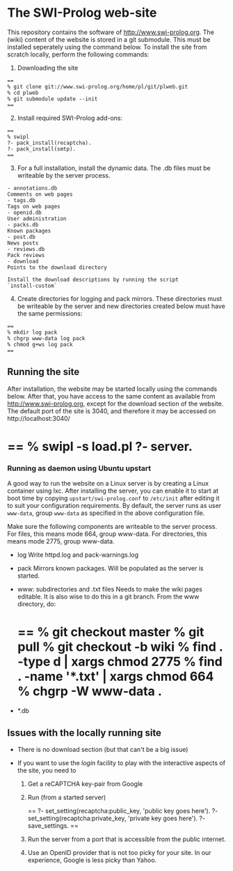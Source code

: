 # The SWI-Prolog web-site

This repository contains the software  of http://www.swi-prolog.org. The
(wiki) content of the website is stored in a git submodule. This must be
installed seperately using the command below.   To install the site from
scratch locally, perform the following commands:

  1. Downloading the site

    ==
    % git clone git://www.swi-prolog.org/home/pl/git/plweb.git
    % cd plweb
    % git submodule update --init
    ==

  2. Install required SWI-Prolog add-ons:

    ==
    % swipl
    ?- pack_install(recaptcha).
    ?- pack_install(smtp).
    ==

  3. For a full installation, install the dynamic data.  The .db
    files must be writeable by the server process.

    - annotations.db
    Comments on web pages
    - tags.db
    Tags on web pages
    - openid.db
    User administration
    - packs.db
    Known packages
    - post.db
    News posts
    - reviews.db
    Pack reviews
    - download
    Points to the download directory

    Install the download descriptions by running the script
    `install-custom`

  4. Create directories for logging and pack mirrors.  These
     directories must be writeable by the server and new directories
     created below must have the same permissions:

    ==
    % mkdir log pack
    % chgrp www-data log pack
    % chmod g+ws log pack
    ==

## Running the site

After installation, the  website  may  be   started  locally  using  the
commands below. After that, you  have  access   to  the  same content as
available  from  http://www.swi-prolog.org,  except   for  the  download
section of the website. The  default  port   of  the  site  is 3040, and
therefore it may be accessed on http://localhost:3040/

  ==
  % swipl -s load.pl
  ?- server.
  ==

### Running as daemon using Ubuntu upstart

A good way to run the website on a   Linux server is by creating a Linux
container using lxc. After installing the server,   you can enable it to
start at boot time by   copying `upstart/swi-prolog.conf` to `/etc/init`
after editing it to suit your   configuration  requirements. By default,
the server runs as user `www-data`, group `www-data` as specified in the
above configuration file.

Make sure the following components are  writeable to the server process.
For files, this means mode 664,   group  www-data. For directories, this
means mode 2775, group www-data.

  - log
  Write httpd.log and pack-warnings.log

  - pack
  Mirrors known packages.  Will be populated as the server is started.

  - www: subdirectories and .txt files
  Needs to make the wiki pages editable.  It is also wise to do this in
  a git branch.  From the www directory, do:

    ==
    % git checkout master
    % git pull
    % git checkout -b wiki
    % find . -type d | xargs chmod 2775
    % find . -name '*.txt' | xargs chmod 664
    % chgrp -W www-data .
    ==

  - *.db


## Issues with the locally running site

  - There is no download section (but that can't be a big issue)

  - If you want to use the _login_ facility to play with the
    interactive aspects of the site, you need to

      1. Get a reCAPTCHA key-pair from Google

      2. Run (from a started server)

         ==
	 ?- set_setting(recaptcha:public_key, 'public key goes here').
	 ?- set_setting(recaptcha:private_key, 'private key goes here').
	 ?- save_settings.
	 ==

      3. Run the server from a port that is accessible from the public
         internet.

      4. Use an OpenID provider that is not too picky for your site.
         In our experience, Google is less picky than Yahoo.
